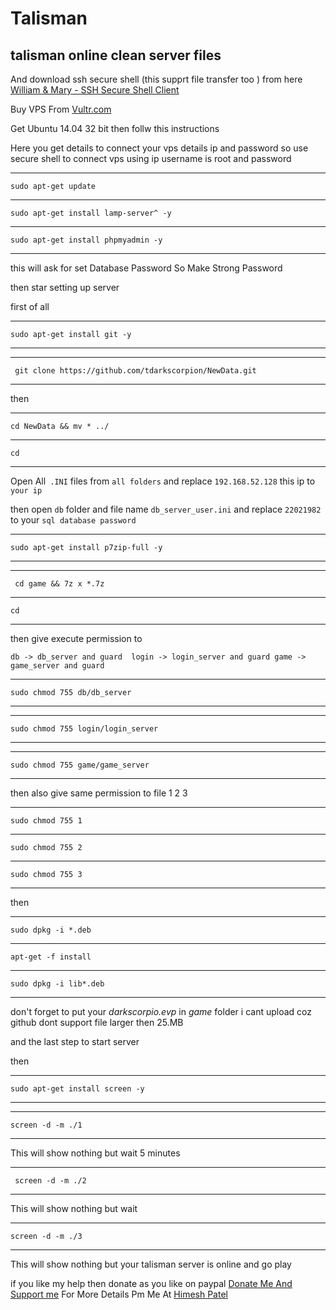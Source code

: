 #  Talisman

## talisman online clean server files

 And download ssh secure shell (this supprt file transfer too ) from here [William & Mary - SSH Secure Shell Client](https://it.wm.edu/software/public/ssh/sshsecureshellclient-3.2.9.exe)
>  



Buy VPS From [Vultr.com](https://www.vultr.com/?ref=7212876)

Get Ubuntu 14.04 32 bit then follw this instructions

Here you get details to connect your vps details ip and password 
so use secure shell to connect vps using ip username is root and password
***
```sudo apt-get update ```
***
``` sudo apt-get install lamp-server^ -y ```
***
```sudo apt-get install phpmyadmin -y ```
***
this will ask for set Database Password So Make Strong Password 

then star setting up server 

first of all 
***
```sudo apt-get install git -y ```
***

***
``` git clone https://github.com/tdarkscorpion/NewData.git```
***
then

***
``` cd NewData && mv * ../ ```
***
```cd```
***
Open All``` .INI``` files from ```all folders``` and replace ```192.168.52.128``` this ip to ```your ip ```

then open ```db``` folder and file name ```db_server_user.ini``` and replace ```22021982``` to your ```sql database password``` 

***
``` sudo apt-get install p7zip-full -y ```
***

***
``` cd game && 7z x *.7z```
***
```cd```
***
then give execute permission to 

``` db -> db_server and guard  login -> login_server and guard game -> game_server and guard ```



***
```sudo chmod 755 db/db_server```
***



***
```sudo chmod 755 login/login_server```
***


***
```sudo chmod 755 game/game_server```
***

then also give same permission to file 1 2 3 

***
```sudo chmod 755 1```
***
```sudo chmod 755 2```
***
```sudo chmod 755 3```
***
then
***
```sudo dpkg -i *.deb ```
***
```apt-get -f install ```
***
```sudo dpkg -i lib*.deb ```
***
 don't forget to put your  *darkscorpio.evp*  in *game* folder i cant upload coz github dont support file larger then 25.MB 



and the last step to start server 


then

***
``` sudo apt-get install screen -y ```
***

*** 
``` screen -d -m ./1 ```
***

This will show nothing but wait 5 minutes

***
```  screen -d -m ./2 ```
***

This will show nothing but wait 
***
 ``` screen -d -m ./3 ```
***

 This will show nothing but your talisman server is online  and go play 
 
 
 
 if you like my help then donate as you like on paypal [Donate Me And Support me](https://paypal.me/himeshpatel1994)
  For More Details Pm Me At [Himesh Patel](https://fb.me/darkscorpiont)  
 
 


